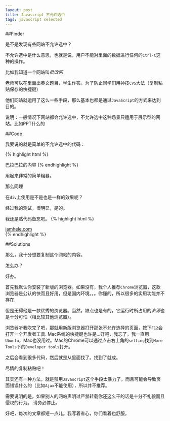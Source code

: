 ```yaml
---
layout: post
title: Javascript 不允许选中
tags: javascript selected
---
```



##Finder

是不是发现有些网站不允许选中？

不允许选中是什么意思，也就是说，用户不能对里面的数据进行任何的`Ctrl-C`这种的操作。

比如我知道一个网站叫*批改网*

老师可以在里面出英文题目，学生作答。为了防止同学们用神技`CVS`大法（复制粘贴保存的快捷键）

他们网站就运用了这么一些手段，那么基本也都是通过`JavaScript`的方式来达到目的。

说明：一般情况下网站都会允许选中，不允许选中这种场景只适用于展示型的网站。比如PPT什么的

##Code

我要说的就是简单的不允许选中的代码：

{% highlight html %}
<body onselectstart="return false;">
    巴拉巴拉的内容
</body>
{% endhighlight %}

用起来非常的简单粗暴。

那么同理

在`div`上使用是不是也是一样的效果呢？


经过我的测试，很明显，是的。

我还是贴代码备忘吧。
{% highlight html %}
<div onselectstart="return false;">
    <a href="http://iamhele.com">iamhele.com</a>
</div>
{% endhighlight %}

##Solutions

那么，我十分想要复制这个网站的内容。

怎么办？

好办。

首先我默认你安装了新版的浏览器。如果没有，我个人推荐`Chrome`浏览器，这款浏览器是公认的快而且好用，但是国内环境。。。你懂的，所以很多的实用功能并不存在.

但是无碍他是一款优秀的浏览器。当然，缺点也是有的，它运行时所占用的*资源*也是十分可怕（相比较其他浏览器）。

浏览器听我吹完了吧，那就用新版浏览器打开那张不允许选择的页面，按下`F12`会打开一个开发者工具.
Mac系统的快捷键也许是…好吧，我忘了，我一直用`Ubuntu`，Mac也没用过。Mac的Chrome可以通过点击右上角的`setting`找到`More Tools`下的`Developer tools`打开。

之后会看到很多代码，然后就是从里面找了。找到了就成。

尽情的复制粘贴吧！

其实还有一种方法，就是禁用`Javascript`这个手段太暴力了。而且可能会导致页面错误什么的（比如`Ajax`不能使用），所以并不推荐。

需要说明的是，如果别人的网站声明过严禁转载你还这么干的话是十分不礼貌而且侵权的行为。
请务必停止。

好吧，每次的文章都短一点儿。我写着省心，你们看着也舒服。
